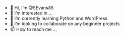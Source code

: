 - 👋 Hi, I’m @SEvans85
- 👀 I’m interested in ...
- 🌱 I’m currently learning Python and WordPress
- 💞️ I’m looking to collaborate on any beginner projects
- 📫 How to reach me ...

<!---
SEvans85/SEvans85 is a ✨ special ✨ repository because its `README.md` (this file) appears on your GitHub profile.
You can click the Preview link to take a look at your changes.
--->
